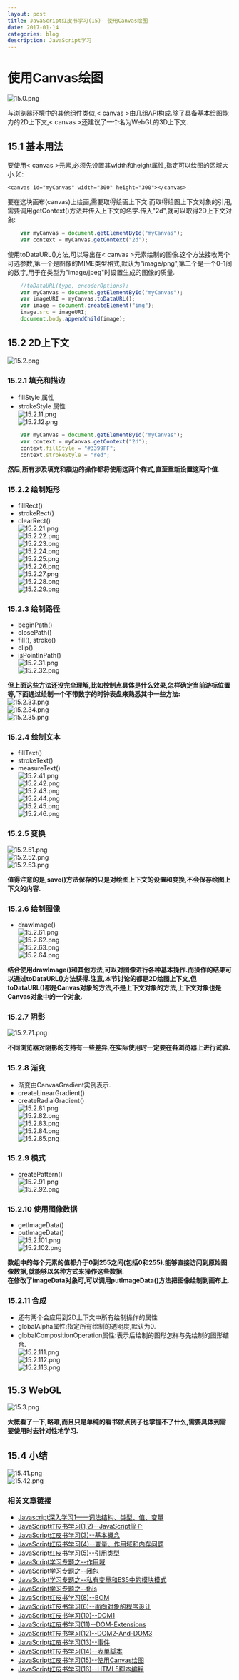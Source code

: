 ```yaml
---
layout: post
title: JavaScript红皮书学习(15)--使用Canvas绘图
date: 2017-01-14
categories: blog
description: JavaScript学习
---
```


# 使用Canvas绘图       
![15.0.png](http://upload-images.jianshu.io/upload_images/3001083-0026b6248134a88a.png?imageMogr2/auto-orient/strip%7CimageView2/2/w/1240)       

与浏览器环境中的其他组件类似,< canvas >由几组API构成.除了具备基本绘图能力的2D上下文,< canvas >还建议了一个名为WebGL的3D上下文.       

## 15.1 基本用法       
要使用< canvas >元素,必须先设置其width和height属性,指定可以绘图的区域大小.如:       

``` 
<canvas id="myCanvas" width="300" height="300"></canvas>
```

要在这块画布(canvas)上绘画,需要取得绘画上下文.而取得绘图上下文对象的引用,需要调用getContext()方法并传入上下文的名字.传入"2d",就可以取得2D上下文对象:       

``` javascript
	var myCanvas = document.getElementById("myCanvas");
	var context = myCanvas.getContext("2d");
```

使用toDataURL()方法,可以导出在< canvas >元素绘制的图像.这个方法接收两个可选参数,第一个是图像的MIME类型格式,默认为"image/png",第二个是一个0-1间的数字,用于在类型为"image/jpeg"时设置生成的图像的质量.    
   
``` javascript
	//toDataURL(type, encoderOptions);
	var myCanvas = document.getElementById("myCanvas");
	var imageURI = myCanvas.toDataURL();
	var image = document.createElement("img");
	image.src = imageURI;
	document.body.appendChild(image);
```

## 15.2 2D上下文       
![15.2.png](http://upload-images.jianshu.io/upload_images/3001083-9b205f5f5ccb2f6e.png?imageMogr2/auto-orient/strip%7CimageView2/2/w/1240)       

### 15.2.1 填充和描边       
 - fillStyle 属性       
 - strokeStyle 属性       
![15.2.11.png](http://upload-images.jianshu.io/upload_images/3001083-34777151143fcad9.png?imageMogr2/auto-orient/strip%7CimageView2/2/w/1240)       
![15.2.12.png](http://upload-images.jianshu.io/upload_images/3001083-2f316e53f2936cdd.png?imageMogr2/auto-orient/strip%7CimageView2/2/w/1240)       

``` javascript
	var myCanvas = document.getElementById("myCanvas");
	var context = myCanvas.getContext("2d");
	context.fillStyle = "#3399FF";
	context.strokeStyle = "red";
```
**然后,所有涉及填充和描边的操作都将使用这两个样式,直至重新设置这两个值.**       

### 15.2.2 绘制矩形       
 - fillRect()       
 - strokeRect()       
 - clearRect()       
![15.2.21.png](http://upload-images.jianshu.io/upload_images/3001083-f18005f06701f861.png?imageMogr2/auto-orient/strip%7CimageView2/2/w/1240)       
![15.2.22.png](http://upload-images.jianshu.io/upload_images/3001083-3d1cff3d110a841f.png?imageMogr2/auto-orient/strip%7CimageView2/2/w/1240)       
![15.2.23.png](http://upload-images.jianshu.io/upload_images/3001083-2d1ce9c9d6be6725.png?imageMogr2/auto-orient/strip%7CimageView2/2/w/1240)       
![15.2.24.png](http://upload-images.jianshu.io/upload_images/3001083-ec5b8cb75453e11f.png?imageMogr2/auto-orient/strip%7CimageView2/2/w/1240)       
![15.2.25.png](http://upload-images.jianshu.io/upload_images/3001083-f0c88b3dc1637cb4.png?imageMogr2/auto-orient/strip%7CimageView2/2/w/1240)       
![15.2.26.png](http://upload-images.jianshu.io/upload_images/3001083-91308001835c98af.png?imageMogr2/auto-orient/strip%7CimageView2/2/w/1240)       
![15.2.27.png](http://upload-images.jianshu.io/upload_images/3001083-69c1a8944d7af17c.png?imageMogr2/auto-orient/strip%7CimageView2/2/w/1240)       
![15.2.28.png](http://upload-images.jianshu.io/upload_images/3001083-3f8c06ab1599b87e.png?imageMogr2/auto-orient/strip%7CimageView2/2/w/1240)       
![15.2.29.png](http://upload-images.jianshu.io/upload_images/3001083-1e138458fd008fcc.png?imageMogr2/auto-orient/strip%7CimageView2/2/w/1240)       

### 15.2.3 绘制路径       
 - beginPath()       
 - closePath()       
 - fill(), stroke()       
 - clip()       
 - isPointInPath()       
![15.2.31.png](http://upload-images.jianshu.io/upload_images/3001083-64c7bc15e246537b.png?imageMogr2/auto-orient/strip%7CimageView2/2/w/1240)       
![15.2.32.png](http://upload-images.jianshu.io/upload_images/3001083-5c6a0c75d5bfb914.png?imageMogr2/auto-orient/strip%7CimageView2/2/w/1240)       

**但上面这些方法还没完全理解,比如控制点具体是什么效果,怎样确定当前游标位置等,下面通过绘制一个不带数字的时钟表盘来熟悉其中一些方法:**       
![15.2.33.png](http://upload-images.jianshu.io/upload_images/3001083-419518360edbbb39.png?imageMogr2/auto-orient/strip%7CimageView2/2/w/1240)       
![15.2.34.png](http://upload-images.jianshu.io/upload_images/3001083-7b8aa5f68853275c.png?imageMogr2/auto-orient/strip%7CimageView2/2/w/1240)       
![15.2.35.png](http://upload-images.jianshu.io/upload_images/3001083-3f456808bb33e212.png?imageMogr2/auto-orient/strip%7CimageView2/2/w/1240)       

### 15.2.4 绘制文本       
 - fillText()       
 - strokeText()       
 - measureText()       
![15.2.41.png](http://upload-images.jianshu.io/upload_images/3001083-b0b497daad68b25b.png?imageMogr2/auto-orient/strip%7CimageView2/2/w/1240)       
![15.2.42.png](http://upload-images.jianshu.io/upload_images/3001083-fb0b4d464ee89821.png?imageMogr2/auto-orient/strip%7CimageView2/2/w/1240)       
![15.2.43.png](http://upload-images.jianshu.io/upload_images/3001083-0c85fe73d4cde0f5.png?imageMogr2/auto-orient/strip%7CimageView2/2/w/1240)       
![15.2.44.png](http://upload-images.jianshu.io/upload_images/3001083-1acbe9614052ed50.png?imageMogr2/auto-orient/strip%7CimageView2/2/w/1240)       
![15.2.45.png](http://upload-images.jianshu.io/upload_images/3001083-22f822c82d4204db.png?imageMogr2/auto-orient/strip%7CimageView2/2/w/1240)       
![15.2.46.png](http://upload-images.jianshu.io/upload_images/3001083-e361e950361184fa.png?imageMogr2/auto-orient/strip%7CimageView2/2/w/1240)       

### 15.2.5 变换       
![15.2.51.png](http://upload-images.jianshu.io/upload_images/3001083-69c7af2c55dc6f97.png?imageMogr2/auto-orient/strip%7CimageView2/2/w/1240)       
![15.2.52.png](http://upload-images.jianshu.io/upload_images/3001083-3c60175fbf2f2092.png?imageMogr2/auto-orient/strip%7CimageView2/2/w/1240)       
![15.2.53.png](http://upload-images.jianshu.io/upload_images/3001083-48123a6c88f8cbda.png?imageMogr2/auto-orient/strip%7CimageView2/2/w/1240)       

**值得注意的是,save()方法保存的只是对绘图上下文的设置和变换,不会保存绘图上下文的内容.**       

### 15.2.6 绘制图像       
 - drawImage()       
![15.2.61.png](http://upload-images.jianshu.io/upload_images/3001083-78ec791c8350a1d9.png?imageMogr2/auto-orient/strip%7CimageView2/2/w/1240)       
![15.2.62.png](http://upload-images.jianshu.io/upload_images/3001083-c5920fa7dc4d0114.png?imageMogr2/auto-orient/strip%7CimageView2/2/w/1240)       
![15.2.63.png](http://upload-images.jianshu.io/upload_images/3001083-d6979a8ac0b8a2cc.png?imageMogr2/auto-orient/strip%7CimageView2/2/w/1240)       
![15.2.64.png](http://upload-images.jianshu.io/upload_images/3001083-2114ae5679ac3d61.png?imageMogr2/auto-orient/strip%7CimageView2/2/w/1240)       

**结合使用drawImage()和其他方法,可以对图像进行各种基本操作.而操作的结果可以通过toDataURL()方法获得.注意,本节讨论的都是2D绘图上下文,但toDataURL()都是Canvas对象的方法,不是上下文对象的方法,上下文对象也是Canvas对象中的一个对象.**       

### 15.2.7 阴影       
![15.2.71.png](http://upload-images.jianshu.io/upload_images/3001083-5d91b5afe1aee615.png?imageMogr2/auto-orient/strip%7CimageView2/2/w/1240)       

**不同浏览器对阴影的支持有一些差异,在实际使用时一定要在各浏览器上进行试验.**       

### 15.2.8 渐变       
 - 渐变由CanvasGradient实例表示.       
 - createLinearGradient()       
 - createRadialGradient()       
![15.2.81.png](http://upload-images.jianshu.io/upload_images/3001083-e414d967bcf8029d.png?imageMogr2/auto-orient/strip%7CimageView2/2/w/1240)       
![15.2.82.png](http://upload-images.jianshu.io/upload_images/3001083-2b2b56512b34c0bb.png?imageMogr2/auto-orient/strip%7CimageView2/2/w/1240)       
![15.2.83.png](http://upload-images.jianshu.io/upload_images/3001083-3a96f838f9520ca2.png?imageMogr2/auto-orient/strip%7CimageView2/2/w/1240)       
![15.2.84.png](http://upload-images.jianshu.io/upload_images/3001083-cee732618a35dd4e.png?imageMogr2/auto-orient/strip%7CimageView2/2/w/1240)       
![15.2.85.png](http://upload-images.jianshu.io/upload_images/3001083-13c0c30496909b56.png?imageMogr2/auto-orient/strip%7CimageView2/2/w/1240)       

### 15.2.9 模式       
 - createPattern()       
![15.2.91.png](http://upload-images.jianshu.io/upload_images/3001083-fa84a515b0897f15.png?imageMogr2/auto-orient/strip%7CimageView2/2/w/1240)       
![15.2.92.png](http://upload-images.jianshu.io/upload_images/3001083-5d225ef3f3bba697.png?imageMogr2/auto-orient/strip%7CimageView2/2/w/1240)       

### 15.2.10 使用图像数据       
 - getImageData()       
 - putImageData()       
![15.2.101.png](http://upload-images.jianshu.io/upload_images/3001083-cda5bdcb22bb0ea6.png?imageMogr2/auto-orient/strip%7CimageView2/2/w/1240)       
![15.2.102.png](http://upload-images.jianshu.io/upload_images/3001083-a9498ce427ae41d6.png?imageMogr2/auto-orient/strip%7CimageView2/2/w/1240)       

**数组中的每个元素的值都介于0到255之间(包括0和255).能够直接访问到原始图像数据,就能够以各种方式来操作这些数据.**       
**在修改了imageData对象可,可以调用putImageData()方法把图像绘制到画布上.**       

### 15.2.11 合成       
 - 还有两个会应用到2D上下文中所有绘制操作的属性       
 - globalAlpha属性:指定所有绘制的透明度,默认为0.       
 - globalCompositionOperation属性:表示后绘制的图形怎样与先绘制的图形结合.       
![15.2.111.png](http://upload-images.jianshu.io/upload_images/3001083-e9e4f467e3e36ecf.png?imageMogr2/auto-orient/strip%7CimageView2/2/w/1240)       
![15.2.112.png](http://upload-images.jianshu.io/upload_images/3001083-8bbd09b9be3ff617.png?imageMogr2/auto-orient/strip%7CimageView2/2/w/1240)       
![15.2.113.png](http://upload-images.jianshu.io/upload_images/3001083-d1f0ae70f5067e22.png?imageMogr2/auto-orient/strip%7CimageView2/2/w/1240)       

## 15.3 WebGL       
![15.3.png](http://upload-images.jianshu.io/upload_images/3001083-144e9f77e7acd1e3.png?imageMogr2/auto-orient/strip%7CimageView2/2/w/1240)       

**大概看了一下,略难,而且只是单纯的看书做点例子也掌握不了什么,需要具体到需要使用时去针对性地学习.**       

## 15.4 小结       
![15.41.png](http://upload-images.jianshu.io/upload_images/3001083-f6026194f2560fb6.png?imageMogr2/auto-orient/strip%7CimageView2/2/w/1240)       
![15.42.png](http://upload-images.jianshu.io/upload_images/3001083-ad3e96e870557928.png?imageMogr2/auto-orient/strip%7CimageView2/2/w/1240)       

### 相关文章链接    
 - [Javascript深入学习1——词法结构、类型、值、变量](http://liveipool.com/blog/2016/09/12/learn-javascript-1/)       
 - [JavaScript红皮书学习(1,2)--JavaScript简介](http://liveipool.com/blog/2016/12/14/JavaScript-RedBook-1,2-Introduction/)  
 - [JavaScript红皮书学习(3)--基本概念](http://liveipool.com/blog/2016/12/14/JavaScript-RedBook-3-BasicConcepts/)   
 - [JavaScript红皮书学习(4)--变量、作用域和内存问题](http://liveipool.com/blog/2016/12/19/JavaScript-RedBook-4-Variable-Scope-and-Memory/)    
 - [JavaScript红皮书学习(5)--引用类型](http://liveipool.com/blog/2016/12/22/JavaScript-RedBook-5-Reference-Type)     
 - [JavaScript学习专题之--作用域](http://liveipool.com/blog/2016/12/22/JavaScript-Scope)   
 - [JavaScript学习专题之--闭包](http://liveipool.com/blog/2016/12/23/JavaScript-Closures)     
 - [JavaScript学习专题之--私有变量和ES5中的模块模式](http://liveipool.com/blog/2016/12/24/JavaScript-Private-Variable-and-ES5Modules)      
 - [JavaScript学习专题之--this](http://liveipool.com/blog/2016/12/25/JavaScript-this)       
 - [JavaScript红皮书学习(8)--BOM](http://liveipool.com/blog/2016/12/25/JavaScript-RedBook-8-BOM)             
 - [JavaScript红皮书学习(6)--面向对象的程序设计](http://liveipool.com/blog/2016/12/27/JavaScript-RedBook-6-Object-Oriented)                  
 - [JavaScript红皮书学习(10)--DOM1](http://liveipool.com/blog/2016/12/31/JavaScript-RedBook-10-DOM1)                  
 - [JavaScript红皮书学习(11)--DOM-Extensions](http://liveipool.com/blog/2016/12/31/JavaScript-RedBook-11-DOM-Extensions)                  
 - [JavaScript红皮书学习(12)--DOM2-And-DOM3](http://liveipool.com/blog/2016/12/31/JavaScript-RedBook-12-DOM2-And-DOM3)                  
 - [JavaScript红皮书学习(13)--事件](http://liveipool.com/blog/2017/01/13/JavaScript-RedBook-13-Event)                  
 - [JavaScript红皮书学习(14)--表单脚本](http://liveipool.com/blog/2017/01/13/JavaScript-RedBook-14-Form)                
 - [JavaScript红皮书学习(15)--使用Canvas绘图](http://liveipool.com/blog/2017/01/14/JavaScript-RedBook-15-Canvas)      
 - [JavaScript红皮书学习(16)--HTML5脚本编程](http://liveipool.com/blog/2017/01/14/JavaScript-RedBook-16-HTML5-Scripts-Programming)           